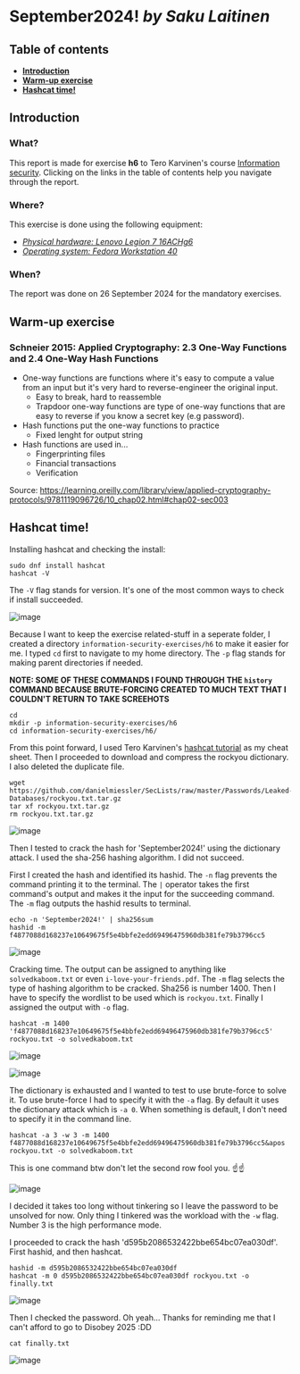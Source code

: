 # September2024! _by Saku Laitinen_

## Table of contents

- **[Introduction](https://github.com/KebabGarva/basic-network-security/blob/main/h6.md#introduction)**
- **[Warm-up exercise](https://github.com/KebabGarva/basic-network-security/blob/main/h6.md#warm-up-exercise)**
- **[Hashcat time!](https://github.com/KebabGarva/basic-network-security/blob/main/h6.md#hashcat-time)**

## Introduction

### What?

This report is made for exercise **h6** to Tero Karvinen's course [Information security](https://terokarvinen.com/information-security/). Clicking on the links in the table of contents help you navigate through the report.

### Where?

This exercise is done using the following equipment:

- [*Physical hardware: Lenovo Legion 7 16ACHg6*](https://nanoreview.net/en/laptop/lenovo-legion-7-2021-amd?m=c.1_g.3_r.3_s.3)
- [*Operating system: Fedora Workstation 40*](https://fedoraproject.org/workstation/download)

### When?

The report was done on 26 September 2024 for the mandatory exercises.

## Warm-up exercise

### Schneier 2015: Applied Cryptography: 2.3 One-Way Functions and 2.4 One-Way Hash Functions

- One-way functions are functions where it's easy to compute a value from an input but it's very hard to reverse-engineer the original input.
  - Easy to break, hard to reassemble
  - Trapdoor one-way functions are type of one-way functions that are easy to reverse if you know a secret key (e.g password).
- Hash functions put the one-way functions to practice
  - Fixed lenght for output string
- Hash functions are used in...
  - Fingerprinting files
  - Financial transactions
  - Verification

Source: https://learning.oreilly.com/library/view/applied-cryptography-protocols/9781119096726/10_chap02.html#chap02-sec003

## Hashcat time!

Installing hashcat and checking the install:

```
sudo dnf install hashcat
hashcat -V
```

The `-V` flag stands for version. It's one of the most common ways to check if install succeeded.

![image](https://github.com/user-attachments/assets/b916ea7b-cba2-47a9-bfd8-818b3cb54b7a)

Because I want to keep the exercise related-stuff in a seperate folder, I created a directory `information-security-exercises/h6` to make it easier for me. I typed `cd` first to navigate to my home directory. The `-p` flag stands for making parent directories if needed.

**NOTE: SOME OF THESE COMMANDS I FOUND THROUGH THE `history` COMMAND BECAUSE BRUTE-FORCING CREATED TO MUCH TEXT THAT I COULDN'T RETURN TO TAKE SCREEHOTS**

```
cd
mkdir -p information-security-exercises/h6
cd information-security-exercises/h6/
```

From this point forward, I used Tero Karvinen's [hashcat tutorial](https://terokarvinen.com/2022/cracking-passwords-with-hashcat/) as my cheat sheet. Then I proceeded to download and compress the rockyou dictionary. I also deleted the duplicate file.

```
wget https://github.com/danielmiessler/SecLists/raw/master/Passwords/Leaked-Databases/rockyou.txt.tar.gz
tar xf rockyou.txt.tar.gz
rm rockyou.txt.tar.gz
```

![image](https://github.com/user-attachments/assets/30cf8b4b-b696-44b5-b214-58ce2310352a)


Then I tested to crack the hash for 'September2024!' using the dictionary attack. I used the sha-256 hashing algorithm. I did not succeed.

First I created the hash and identified its hashid. The `-n` flag prevents the command printing it to the terminal. The `|` operator takes the first command's output and makes it the input for the succeeding command. The `-m` flag outputs the hashid results to terminal.

```
echo -n 'September2024!' | sha256sum
hashid -m f4877088d168237e10649675f5e4bbfe2edd69496475960db381fe79b3796cc5
```
![image](https://github.com/user-attachments/assets/16a6854e-648d-4f9c-81e6-5c160b8ff331)

Cracking time. The output can be assigned to anything like `solvedkaboom.txt` or even `i-love-your-friends.pdf`. The `-m` flag selects the type of hashing algorithm to be cracked. Sha256 is number 1400. Then I have to specify the wordlist to be used which is `rockyou.txt`. Finally I assigned the output with `-o` flag.

```
hashcat -m 1400 'f4877088d168237e10649675f5e4bbfe2edd69496475960db381fe79b3796cc5' rockyou.txt -o solvedkaboom.txt
```

![image](https://github.com/user-attachments/assets/f2204697-a861-4153-82f8-36ec56a65e09)

![image](https://github.com/user-attachments/assets/f9ca51f4-f217-49ae-879c-02d2c3f92b35)


The dictionary is exhausted and I wanted to test to use brute-force to solve it. To use brute-force I had to specify it with the `-a` flag. By default it uses the dictionary attack which is `-a 0`. When something is default, I don't need to specify it in the command line.

```
hashcat -a 3 -w 3 -m 1400 f4877088d168237e10649675f5e4bbfe2edd69496475960db381fe79b3796cc5&apos rockyou.txt -o solvedkaboom.txt
```

This is one command btw don't let the second row fool you. ☝️☝️

![image](https://github.com/user-attachments/assets/7b799c67-94e7-4ea8-8ac0-1ba9da4f8926)

I decided it takes too long without tinkering so I leave the password to be unsolved for now. Only thing I tinkered was the workload with the `-w` flag. Number 3 is the high performance mode.

I proceeded to crack the hash 'd595b2086532422bbe654bc07ea030df'. First hashid, and then hashcat.

```
hashid -m d595b2086532422bbe654bc07ea030df
hashcat -m 0 d595b2086532422bbe654bc07ea030df rockyou.txt -o finally.txt
```
![image](https://github.com/user-attachments/assets/dd4fd277-ce4f-4ae5-8fd1-830af41ed16c)

Then I checked the password. Oh yeah... Thanks for reminding me that I can't afford to go to Disobey 2025 :DD

```
cat finally.txt
```

![image](https://github.com/user-attachments/assets/55ea9d1f-0b33-4f09-a4c4-be93ad26d54b)




